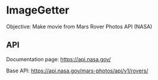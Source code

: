 # ImageGetter

Objective: Make movie from Mars Rover Photos API (NASA)

## API
Documentation page: https://api.nasa.gov/

Base API: https://api.nasa.gov/mars-photos/api/v1/rovers/
